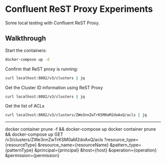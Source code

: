 # Confluent ReST Proxy Experiments

Some local testing with Confluent ReST Proxy.

## Walkthrough

Start the containers:

```bash
docker-compose up -d
```

Confirm that ReST proxy is running:

```bash
curl localhost:8082/v3/clusters | jq
```

Get the Cluster ID information using ReST Proxy

```bash
curl localhost:8082/v3/clusters | jq
```

Get the list of ACLs

```bash
curl localhost:8082/v3/clusters/ZWe3nnZwTrKSM0aM2doAxQ/acls | jq
```


------
docker container prune -f && docker-compose up
docker container prune && docker-compose up
GET /v3/clusters/ZWe3nnZwTrKSM0aM2doAxQ/acls
?resource_type={resourceType}
&resource_name={resourceName}
&pattern_type={patternType}
&principal={principal}
&host={host}
&operation={operation}
&permission={permission}
